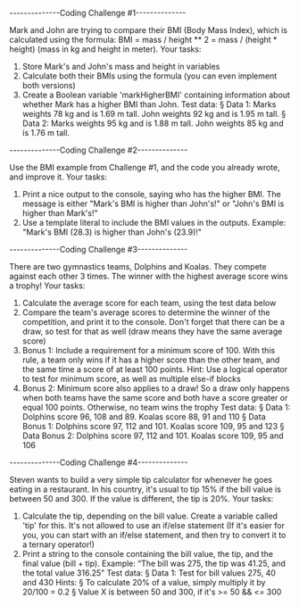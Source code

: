 --------------Coding Challenge #1--------------

Mark and John are trying to compare their BMI (Body Mass Index), which is
calculated using the formula:
BMI = mass / height ** 2 = mass / (height * height) (mass in kg
and height in meter).
Your tasks:
1. Store Mark's and John's mass and height in variables
2. Calculate both their BMIs using the formula (you can even implement both
versions)
3. Create a Boolean variable 'markHigherBMI' containing information about
whether Mark has a higher BMI than John.
Test data:
§ Data 1: Marks weights 78 kg and is 1.69 m tall. John weights 92 kg and is 1.95
m tall.
§ Data 2: Marks weights 95 kg and is 1.88 m tall. John weights 85 kg and is 1.76
m tall.

--------------Coding Challenge #2--------------

Use the BMI example from Challenge #1, and the code you already wrote, and
improve it.
Your tasks:
1. Print a nice output to the console, saying who has the higher BMI. The message
is either "Mark's BMI is higher than John's!" or "John's BMI is higher than Mark's!"
2. Use a template literal to include the BMI values in the outputs. Example: "Mark's
BMI (28.3) is higher than John's (23.9)!"

--------------Coding Challenge #3--------------

There are two gymnastics teams, Dolphins and Koalas. They compete against each
other 3 times. The winner with the highest average score wins a trophy!
Your tasks:
1. Calculate the average score for each team, using the test data below
2. Compare the team's average scores to determine the winner of the competition,
and print it to the console. Don't forget that there can be a draw, so test for that
as well (draw means they have the same average score)
3. Bonus 1: Include a requirement for a minimum score of 100. With this rule, a
team only wins if it has a higher score than the other team, and the same time a
score of at least 100 points. Hint: Use a logical operator to test for minimum
score, as well as multiple else-if blocks 
4. Bonus 2: Minimum score also applies to a draw! So a draw only happens when
both teams have the same score and both have a score greater or equal 100
points. Otherwise, no team wins the trophy
Test data:
§ Data 1: Dolphins score 96, 108 and 89. Koalas score 88, 91 and 110
§ Data Bonus 1: Dolphins score 97, 112 and 101. Koalas score 109, 95 and 123
§ Data Bonus 2: Dolphins score 97, 112 and 101. Koalas score 109, 95 and 106

--------------Coding Challenge #4--------------

Steven wants to build a very simple tip calculator for whenever he goes eating in a
restaurant. In his country, it's usual to tip 15% if the bill value is between 50 and
300. If the value is different, the tip is 20%.
Your tasks:
1. Calculate the tip, depending on the bill value. Create a variable called 'tip' for
this. It's not allowed to use an if/else statement  (If it's easier for you, you can
start with an if/else statement, and then try to convert it to a ternary
operator!)
2. Print a string to the console containing the bill value, the tip, and the final value
(bill + tip). Example: “The bill was 275, the tip was 41.25, and the total value
316.25”
Test data:
§ Data 1: Test for bill values 275, 40 and 430
Hints:
§ To calculate 20% of a value, simply multiply it by 20/100 = 0.2
§ Value X is between 50 and 300, if it's >= 50 && <= 300
